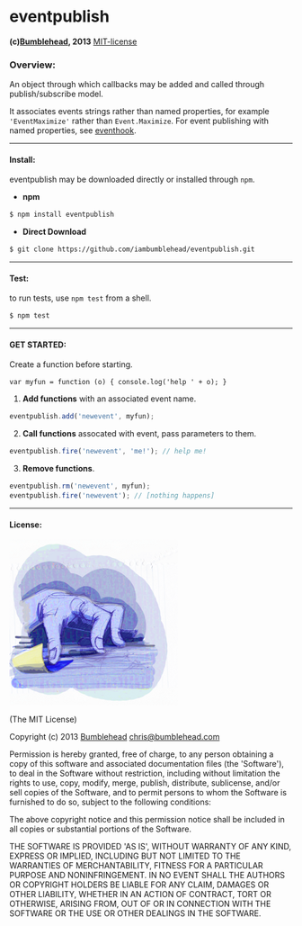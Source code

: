 eventpublish
============
**(c)[Bumblehead][0], 2013** [MIT-license](#license)  

### Overview:

An object through which callbacks may be added and called through publish/subscribe model.

It associates events strings rather than named properties, for example `'EventMaximize'` rather than `Event.Maximize`. For event publishing
with named properties, see [eventhook][1].

[0]: http://www.bumblehead.com                            "bumblehead"
[1]: https://github.com/iambumblehead/eventhook            "eventhook"

---------------------------------------------------------
#### <a id="install"></a>Install:

eventpublish may be downloaded directly or installed through `npm`.

 * **npm**   

 ```bash
 $ npm install eventpublish
 ```

 * **Direct Download**
 
 ```bash  
 $ git clone https://github.com/iambumblehead/eventpublish.git
 ```

---------------------------------------------------------
#### <a id="test"></a>Test:

 to run tests, use `npm test` from a shell.

 ```bash
 $ npm test
 ```

---------------------------------------------------------
#### <a id="get-started">GET STARTED:

Create a function before starting.

```
var myfun = function (o) { console.log('help ' + o); }
```

 1. **Add functions** with an associated event name.

 ```javascript
 eventpublish.add('newevent', myfun);
 ```

 2. **Call functions** assocated with event, pass parameters to them.

 ```javascript
 eventpublish.fire('newevent', 'me!'); // help me!
 ```

 3. **Remove functions**.

 ```javascript
 eventpublish.rm('newevent', myfun);
 eventpublish.fire('newevent'); // [nothing happens]
 ```

---------------------------------------------------------
#### <a id="license">License:

 ![scrounge](http://github.com/iambumblehead/scroungejs/raw/master/img/hand.png) 

(The MIT License)

Copyright (c) 2013 [Bumblehead][0] <chris@bumblehead.com>

Permission is hereby granted, free of charge, to any person obtaining a copy of this software and associated documentation files (the 'Software'), to deal in the Software without restriction, including without limitation the rights to use, copy, modify, merge, publish, distribute, sublicense, and/or sell copies of the Software, and to permit persons to whom the Software is furnished to do so, subject to the following conditions:

The above copyright notice and this permission notice shall be included in all copies or substantial portions of the Software.

THE SOFTWARE IS PROVIDED 'AS IS', WITHOUT WARRANTY OF ANY KIND, EXPRESS OR IMPLIED, INCLUDING BUT NOT LIMITED TO THE WARRANTIES OF MERCHANTABILITY, FITNESS FOR A PARTICULAR PURPOSE AND NONINFRINGEMENT. IN NO EVENT SHALL THE AUTHORS OR COPYRIGHT HOLDERS BE LIABLE FOR ANY CLAIM, DAMAGES OR OTHER LIABILITY, WHETHER IN AN ACTION OF CONTRACT, TORT OR OTHERWISE, ARISING FROM, OUT OF OR IN CONNECTION WITH THE SOFTWARE OR THE USE OR OTHER DEALINGS IN THE SOFTWARE.
